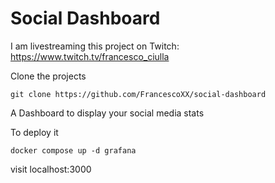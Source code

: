 # Social Dashboard

I am livestreaming this project on Twitch: https://www.twitch.tv/francesco_ciulla

Clone the projects
```
git clone https://github.com/FrancescoXX/social-dashboard
```

A Dashboard to display your social media stats

To deploy it
```
docker compose up -d grafana
```

visit localhost:3000
